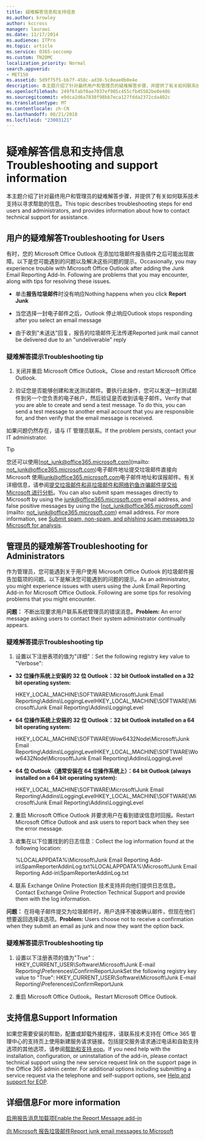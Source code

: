 ```yaml
---
title: 疑难解答信息和支持信息
ms.author: krowley
author: kccross
manager: laurawi
ms.date: 11/17/2014
ms.audience: ITPro
ms.topic: article
ms.service: O365-seccomp
ms.custom: TN2DMC
localization_priority: Normal
search.appverid:
- MET150
ms.assetid: 5d9f75f5-bb7f-458c-ad30-5c8eae0b0e4e
description: 本主题介绍了针对最终用户和管理员的疑难解答步骤，并提供了有关如何联系技术支持以寻求帮助的信息。
ms.openlocfilehash: 249f6fabf0ae7037ef905c455cfb45582be0e40b
ms.sourcegitcommit: e9dca2d6a7838f98bb7eca127fdda2372cda402c
ms.translationtype: MT
ms.contentlocale: zh-CN
ms.lasthandoff: 08/21/2018
ms.locfileid: "23003121"
---
```

# <a name="troubleshooting-and-support-information"></a><span data-ttu-id="4478b-103">疑难解答信息和支持信息</span><span class="sxs-lookup"><span data-stu-id="4478b-103">Troubleshooting and support information</span></span>

<span data-ttu-id="4478b-104">本主题介绍了针对最终用户和管理员的疑难解答步骤，并提供了有关如何联系技术支持以寻求帮助的信息。</span><span class="sxs-lookup"><span data-stu-id="4478b-104">This topic describes troubleshooting steps for end users and administrators, and provides information about how to contact technical support for assistance.</span></span>
  
## <a name="troubleshooting-for-users"></a><span data-ttu-id="4478b-105">用户的疑难解答</span><span class="sxs-lookup"><span data-stu-id="4478b-105">Troubleshooting for Users</span></span>

<span data-ttu-id="4478b-p101">有时，您的 Microsoft Office Outlook 在添加垃圾邮件报告插件之后可能出现故障。以下是您可能遇到的问题以及解决这些问题的提示。</span><span class="sxs-lookup"><span data-stu-id="4478b-p101">Occasionally, you may experience trouble with Microsoft Office Outlook after adding the Junk Email Reporting Add-In. Following are problems that you may encounter, along with tips for resolving these issues.</span></span> 
  
- <span data-ttu-id="4478b-108">单击**报告垃圾邮件**时没有响应</span><span class="sxs-lookup"><span data-stu-id="4478b-108">Nothing happens when you click **Report Junk**</span></span>
    
- <span data-ttu-id="4478b-109">当您选择一封电子邮件之后，Outlook 停止响应</span><span class="sxs-lookup"><span data-stu-id="4478b-109">Outlook stops responding after you select an email message</span></span>
    
- <span data-ttu-id="4478b-110">由于收到"未送达"回复，报告的垃圾邮件无法传递</span><span class="sxs-lookup"><span data-stu-id="4478b-110">Reported junk mail cannot be delivered due to an "undeliverable" reply</span></span>
    
### <a name="troubleshooting-tip"></a><span data-ttu-id="4478b-111">疑难解答提示</span><span class="sxs-lookup"><span data-stu-id="4478b-111">Troubleshooting tip</span></span>

1. <span data-ttu-id="4478b-112">关闭并重启 Microsoft Office Outlook。</span><span class="sxs-lookup"><span data-stu-id="4478b-112">Close and restart Microsoft Office Outlook.</span></span>
    
2. <span data-ttu-id="4478b-p102">验证您是否能够创建和发送测试邮件。要执行此操作，您可以发送一封测试邮件到另一个您负责的电子帐户，然后验证是否收到该电子邮件。</span><span class="sxs-lookup"><span data-stu-id="4478b-p102">Verify that you are able to create and send a test message. To do this, you can send a test message to another email account that you are responsible for, and then verify that the email message is received.</span></span>
    
<span data-ttu-id="4478b-115">如果问题仍然存在，请与 IT 管理员联系。</span><span class="sxs-lookup"><span data-stu-id="4478b-115">If the problem persists, contact your IT administrator.</span></span>
  
> [!TIP]
> <span data-ttu-id="4478b-p103">您还可以使用[not_junk@office365.microsoft.com](mailto: not_junk@office365.microsoft.com)电子邮件地址提交垃圾邮件直接向 Microsoft 使用[junk@office365.microsoft.com](mailto:junk@office365.microsoft.com)电子邮件地址和误报邮件。有关详细信息，请参阅[提交垃圾邮件和非垃圾邮件和网络钓鱼诈骗邮件提交给 Microsoft 进行分析](submit-spam-non-spam-and-phishing-scam-messages-to-microsoft-for-analysis.md)。</span><span class="sxs-lookup"><span data-stu-id="4478b-p103">You can also submit spam messages directly to Microsoft by using the [junk@office365.microsoft.com](mailto:junk@office365.microsoft.com) email address, and false positive messages by using the [not_junk@office365.microsoft.com](mailto: not_junk@office365.microsoft.com) email address. For more information, see [Submit spam, non-spam, and phishing scam messages to Microsoft for analysis](submit-spam-non-spam-and-phishing-scam-messages-to-microsoft-for-analysis.md).</span></span> 
  
## <a name="troubleshooting-for-administrators"></a><span data-ttu-id="4478b-118">管理员的疑难解答</span><span class="sxs-lookup"><span data-stu-id="4478b-118">Troubleshooting for Administrators</span></span>

<span data-ttu-id="4478b-p104">作为管理员，您可能遇到关于用户使用 Microsoft Office Outlook 的垃圾邮件报告加载项的问题。以下是解决您可能遇到的问题的提示。</span><span class="sxs-lookup"><span data-stu-id="4478b-p104">As an administrator, you might experience issues with users using the Junk Email Reporting Add-in for Microsoft Office Outlook. Following are some tips for resolving problems that you might encounter.</span></span> 
  
 <span data-ttu-id="4478b-121">**问题：** 不断出现要求用户联系系统管理员的错误消息。</span><span class="sxs-lookup"><span data-stu-id="4478b-121">**Problem:** An error message asking users to contact their system administrator continually appears.</span></span> 
  
### <a name="troubleshooting-tip"></a><span data-ttu-id="4478b-122">疑难解答提示</span><span class="sxs-lookup"><span data-stu-id="4478b-122">Troubleshooting tip</span></span>

1. <span data-ttu-id="4478b-123">设置以下注册表项的值为"详细"：</span><span class="sxs-lookup"><span data-stu-id="4478b-123">Set the following registry key value to "Verbose":</span></span>
    
  - <span data-ttu-id="4478b-124">**32 位操作系统上安装的 32 位 Outlook：**</span><span class="sxs-lookup"><span data-stu-id="4478b-124">**32 bit Outlook installed on a 32 bit operating system:**</span></span>
    
    <span data-ttu-id="4478b-125">HKEY_LOCAL_MACHINE\SOFTWARE\Microsoft\Junk Email Reporting\Addins\LoggingLevel</span><span class="sxs-lookup"><span data-stu-id="4478b-125">HKEY_LOCAL_MACHINE\SOFTWARE\Microsoft\Junk Email Reporting\Addins\LoggingLevel</span></span>
    
  - <span data-ttu-id="4478b-126">**64 位操作系统上安装的 32 位 Outlook：**</span><span class="sxs-lookup"><span data-stu-id="4478b-126">**32 bit Outlook installed on a 64 bit operating system:**</span></span>
    
    <span data-ttu-id="4478b-127">HKEY_LOCAL_MACHINE\SOFTWARE\Wow6432Node\Microsoft\Junk Email Reporting\Addins\LoggingLevel</span><span class="sxs-lookup"><span data-stu-id="4478b-127">HKEY_LOCAL_MACHINE\SOFTWARE\Wow6432Node\Microsoft\Junk Email Reporting\Addins\LoggingLevel</span></span>
    
  - <span data-ttu-id="4478b-128">**64 位 Outlook（通常安装在 64 位操作系统上）：**</span><span class="sxs-lookup"><span data-stu-id="4478b-128">**64 bit Outlook (always installed on a 64 bit operating system):**</span></span>
    
    <span data-ttu-id="4478b-129">HKEY_LOCAL_MACHINE\SOFTWARE\Microsoft\Junk Email Reporting\Addins\LoggingLevel</span><span class="sxs-lookup"><span data-stu-id="4478b-129">HKEY_LOCAL_MACHINE\SOFTWARE\Microsoft\Junk Email Reporting\Addins\LoggingLevel</span></span>
    
2. <span data-ttu-id="4478b-130">重启 Microsoft Office Outlook 并要求用户在看到错误信息时回报。</span><span class="sxs-lookup"><span data-stu-id="4478b-130">Restart Microsoft Office Outlook and ask users to report back when they see the error message.</span></span>
    
3. <span data-ttu-id="4478b-131">收集在以下位置找到的日志信息：</span><span class="sxs-lookup"><span data-stu-id="4478b-131">Collect the log information found at the following location:</span></span> 
    
    <span data-ttu-id="4478b-132">%LOCALAPPDATA%\Microsoft\Junk Email Reporting Add-in\SpamReporterAddinLog.txt</span><span class="sxs-lookup"><span data-stu-id="4478b-132">%LOCALAPPDATA%\Microsoft\Junk Email Reporting Add-in\SpamReporterAddinLog.txt</span></span>
    
4. <span data-ttu-id="4478b-133">联系 Exchange Online Protection 技术支持并向他们提供日志信息。</span><span class="sxs-lookup"><span data-stu-id="4478b-133">Contact Exchange Online Protection Technical Support and provide them with the log information.</span></span> 
    
 <span data-ttu-id="4478b-134">**问题：** 在将电子邮件提交为垃圾邮件时，用户选择不接收确认邮件，但现在他们想要返回选择该选项。</span><span class="sxs-lookup"><span data-stu-id="4478b-134">**Problem:** Users choose not to receive a confirmation when they submit an email as junk and now they want the option back.</span></span> 
  
### <a name="troubleshooting-tip"></a><span data-ttu-id="4478b-135">疑难解答提示</span><span class="sxs-lookup"><span data-stu-id="4478b-135">Troubleshooting tip</span></span>

1. <span data-ttu-id="4478b-136">设置以下注册表项的值为"True"：HKEY_CURRENT_USER\Software\Microsoft\Junk E-mail Reporting\Preferences\ConfirmReportJunk</span><span class="sxs-lookup"><span data-stu-id="4478b-136">Set the following registry key value to "True": HKEY_CURRENT_USER\Software\Microsoft\Junk E-mail Reporting\Preferences\ConfirmReportJunk</span></span>
    
2. <span data-ttu-id="4478b-137">重启 Microsoft Office Outlook。</span><span class="sxs-lookup"><span data-stu-id="4478b-137">Restart Microsoft Office Outlook.</span></span>
    
## <a name="support-information"></a><span data-ttu-id="4478b-138">支持信息</span><span class="sxs-lookup"><span data-stu-id="4478b-138">Support Information</span></span>

<span data-ttu-id="4478b-p105">如果您需要安装的帮助，配置或卸载外接程序，请联系技术支持在 Office 365 管理中心的支持页上使用新建服务请求链接。包括提交服务请求通过电话和自助支持选项的其他选项，请参阅[帮助和支持 eop](eop/help-and-support-for-eop.md)。</span><span class="sxs-lookup"><span data-stu-id="4478b-p105">If you need help with the installation, configuration, or uninstallation of the add-in, please contact technical support using the new service request link on the support page in the Office 365 admin center. For additional options including submitting a service request via the telephone and self-support options, see [Help and support for EOP](eop/help-and-support-for-eop.md).</span></span>
  
## <a name="for-more-information"></a><span data-ttu-id="4478b-141">详细信息</span><span class="sxs-lookup"><span data-stu-id="4478b-141">For more information</span></span>

[<span data-ttu-id="4478b-142">启用报告消息加载项</span><span class="sxs-lookup"><span data-stu-id="4478b-142">Enable the Report Message add-in</span></span>](https://support.office.com/article/4250c4bc-6102-420b-9e0a-a95064837676)
  
[<span data-ttu-id="4478b-143">向 Microsoft 报告垃圾邮件</span><span class="sxs-lookup"><span data-stu-id="4478b-143">Report junk email messages to Microsoft</span></span>](report-junk-email-messages-to-microsoft.md)
  

